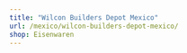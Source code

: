 ```yaml
---
title: "Wilcon Builders Depot Mexico"
url: /mexico/wilcon-builders-depot-mexico/
shop: Eisenwaren
---
```

